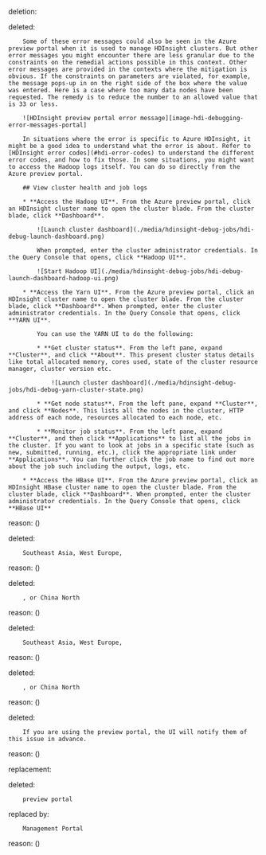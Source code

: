 deletion:

deleted:

		Some of these error messages could also be seen in the Azure preview portal when it is used to manage HDInsight clusters. But other error messages you might encounter there are less granular due to the constraints on the remedial actions possible in this context. Other error messages are provided in the contexts where the mitigation is obvious. If the constraints on parameters are violated, for example, the message pops-up in on the right side of the box where the value was entered. Here is a case where too many data nodes have been requested. The remedy is to reduce the number to an allowed value that is 33 or less.
		
		![HDInsight preview portal error message][image-hdi-debugging-error-messages-portal]
		
		In situations where the error is specific to Azure HDInsight, it might be a good idea to understand what the error is about. Refer to [HDInsight error codes](#hdi-error-codes) to understand the different error codes, and how to fix those. In some situations, you might want to access the Hadoop logs itself. You can do so directly from the Azure preview portal.
		
		## View cluster health and job logs
		
		* **Access the Hadoop UI**. From the Azure preview portal, click an HDInsight cluster name to open the cluster blade. From the cluster blade, click **Dashboard**.
		
			![Launch cluster dashboard](./media/hdinsight-debug-jobs/hdi-debug-launch-dashboard.png)
		  
			When prompted, enter the cluster administrator credentials. In the Query Console that opens, click **Hadoop UI**.
		
			![Start Hadoop UI](./media/hdinsight-debug-jobs/hdi-debug-launch-dashboard-hadoop-ui.png)
		
		* **Access the Yarn UI**. From the Azure preview portal, click an HDInsight cluster name to open the cluster blade. From the cluster blade, click **Dashboard**. When prompted, enter the cluster administrator credentials. In the Query Console that opens, click **YARN UI**.
		
			You can use the YARN UI to do the following:
		
			* **Get cluster status**. From the left pane, expand **Cluster**, and click **About**. This present cluster status details like total allocated memory, cores used, state of the cluster resource manager, cluster version etc.
		
				![Launch cluster dashboard](./media/hdinsight-debug-jobs/hdi-debug-yarn-cluster-state.png)
		
			* **Get node status**. From the left pane, expand **Cluster**, and click **Nodes**. This lists all the nodes in the cluster, HTTP address of each node, resources allocated to each node, etc.
		
			* **Monitor job status**. From the left pane, expand **Cluster**, and then click **Applications** to list all the jobs in the cluster. If you want to look at jobs in a specific state (such as new, submitted, running, etc.), click the appropriate link under **Applications**. You can further click the job name to find out more about the job such including the output, logs, etc.
		
		* **Access the HBase UI**. From the Azure preview portal, click an HDInsight HBase cluster name to open the cluster blade. From the cluster blade, click **Dashboard**. When prompted, enter the cluster administrator credentials. In the Query Console that opens, click **HBase UI**

reason: ()

deleted:

		Southeast Asia, West Europe,

reason: ()

deleted:

		, or China North

reason: ()

deleted:

		Southeast Asia, West Europe,

reason: ()

deleted:

		, or China North

reason: ()

deleted:

		If you are using the preview portal, the UI will notify them of this issue in advance.

reason: ()

replacement:

deleted:

		preview portal

replaced by:

		Management Portal

reason: ()

